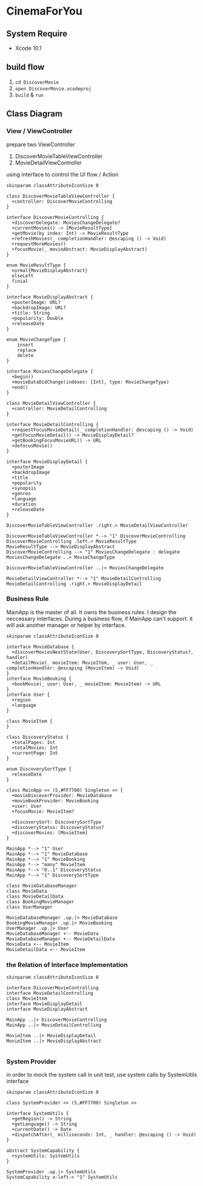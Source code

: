 # CinemaForYou

## System Require
- Xcode 10.1

## build flow
1. `cd DiscoverMovie`
2. `open DiscoverMovie.xcodeproj`
3. `build` & `run`

## Class Diagram

### View / ViewController
prepare two ViewController
1. DiscoverMovieTableViewController
2. MovieDetailViewController

using interface to control the UI flow / Action

```puml
skinparam classAttributeIconSize 0

class DiscoverMovieTableViewController {
  +controller: DiscoverMovieControlling
}

interface DiscoverMovieControlling {
  +discoverDelegate: MoviesChangeDelegate?
  +currentMovies() -> [MovieResultType]
  +getMovie(by index: Int) -> MovieResultType
  +refreshMovies(_ completionHandler: @escaping () -> Void)
  +requestMoreMovies()
  +focusMovie(_ movieAbstract: MovieDisplayAbstract)
}

enum MovieResultType {
  normal{MovieDisplayAbstract}
  elseLeft
  finial
}

interface MovieDisplayAbstract {
  +posterImage: URL?
  +backdropImage: URL?
  +title: String
  +popularity: Double
  +releaseDate
}

enum MovieChangeType {
    insert
    replace
    delete
}

interface MoviesChangeDelegate {
  +begin()
  +movieDataDidChange(indexes: [Int], type: MovieChangeType)
  +end()
}

class MovieDetailViewController {
  +controller: MovieDetailControlling
}

interface MovieDetailControlling {
  +requestFocusMovieDetail(_ completionHandler: @escaping () -> Void)
  +getFocusMovieDetail() -> MovieDisplayDetail?
  +getBookingFocusMovieURL() -> URL
  +defocusMovie()
}

interface MovieDisplayDetail {
  +posterImage
  +backdropImage
  +title
  +popularity
  +synopsis
  +genres
  +language
  +duration
  +releaseDate
}

DiscoverMovieTableViewController .right.> MovieDetailViewController

DiscoverMovieTableViewController *--> "1" DiscoverMovieControlling
DiscoverMovieControlling .left.> MovieResultType
MovieResultType --> MovieDisplayAbstract
DiscoverMovieControlling --> "1" MoviesChangeDelegate : delegate
MoviesChangeDelegate ..> MovieChangeType

DiscoverMovieTableViewController ..|> MoviesChangeDelegate

MovieDetailViewController *--> "1" MovieDetailControlling
MovieDetailControlling .right.> MovieDisplayDetail

```

### Business Rule

MainApp is the master of all. It owns the business rules. I design the neccessary interfaces. During a business flow, if MainApp can't support. it will ask another manager or helper by interface.

```puml
skinparam classAttributeIconSize 0

interface MovieDatabase {
  +discoverMoviesNextState(User, DiscoverySortType, DiscoveryStatus?, handler)
  +detailMovie(_ movieItem: MovieItem, _ user: User, _ completionHandler: @escaping (MovieItem) -> Void)
}
interface MovieBooking {
  +bookMovie(_ user: User, _ movieItem: MovieItem) -> URL
}
interface User {
  +region
  +language
}

class MovieItem {
}

class DiscoveryStatus {
  +totalPages: Int
  +totalMovies: Int
  +currentPage: Int
}

enum DiscoverySortType {
  releaseDate
}

class MainApp << (S,#FF7700) Singleton >> {
  +movieDiscoverProvider: MovieDatabase
  +movieBookProvider: MovieBooking
  +user: User
  +focusMovie: MovieItem?

  +discoverySort: DiscoverySortType
  +discoveryStatus: DiscoveryStatus?
  +discoverMovies: [MovieItem]
}

MainApp *--> "1" User
MainApp *--> "1" MovieDatabase
MainApp *--> "1" MovieBooking
MainApp *--> "many" MovieItem
MainApp *--> "0..1" DiscoveryStatus
MainApp *--> "1" DiscoverySortType

class MovieDatabaseManager
class MovieData
class MovieDetailData
class BookingMovieManager
class UserManager

MovieDatabaseManager .up.|> MovieDatabase
BookingMovieManager .up.|> MovieBooking
UserManager .up.|> User
MovieDatabaseManager +-- MovieData
MovieDatabaseManager +-- MovieDetailData
MovieData <-- MovieItem
MovieDetailData <-- MovieItem

```

### the Relation of Interface Implementation

```puml
skinparam classAttributeIconSize 0

interface DiscoverMovieControlling
interface MovieDetailControlling
class MovieItem
interface MovieDisplayDetail
interface MovieDisplayAbstract

MainApp ..|> DiscoverMovieControlling
MainApp ..|> MovieDetailControlling

MovieItem ..|> MovieDisplayDetail
MovieItem ..|> MovieDisplayAbstract


```

### System Provider
in order to mock the system call in unit test, use system calls by SystemUtils interface

```puml
skinparam classAttributeIconSize 0

class SystemProvider << (S,#FF7700) Singleton >>

interface SystemUtils {
  +getRegion() -> String
  +getLanguage() -> String
  +currentDate() -> Date
  +dispatchAfter(_ milliseconds: Int, _ handler: @escaping () -> Void)
}

abstract SystemCapability {
  +systemUtils: SystemUtils
}

SystemProvider .up.|> SystemUtils
SystemCapability o-left-> "1" SystemUtils
```
